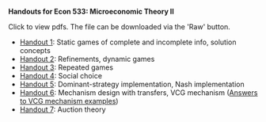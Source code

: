 **Handouts for Econ 533: Microeconomic Theory II**

Click to view pdfs. The file can be downloaded via the 'Raw' button.

* [Handout 1](e533-static-games/e533-static-games.pdf): Static games of complete and incomplete info, solution concepts
* [Handout 2](e533-dynamic-games/e533-dynamic-games.pdf): Refinements, dynamic games
* [Handout 3](e553-repeated-games/e533-repeated-games.pdf): Repeated games
* [Handout 4](e533-social-choice/e533-social-choice.pdf): Social choice
* [Handout 5](e533-mechanism-design/e533-mechanism-design.pdf): Dominant-strategy implementation, Nash implementation
* [Handout 6](e533-vcg/e533-vcg.pdf): Mechanism design with transfers, VCG mechanism ([Answers to VCG mechanism examples](e533-vcg/e533-vcg-answers.pdf))
* [Handout 7](e533-auction-theory/e533-auction-theory.pdf): Auction theory